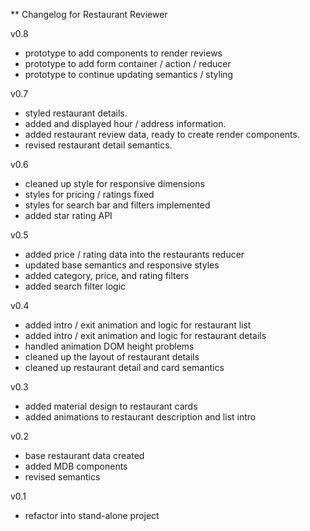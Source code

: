 ** Changelog for Restaurant Reviewer

v0.8
- prototype to add components to render reviews
- prototype to add form container / action / reducer
- prototype to continue updating semantics / styling

v0.7
- styled restaurant details.
- added and displayed hour / address information.
- added restaurant review data, ready to create render components.
- revised restaurant detail semantics.

v0.6
- cleaned up style for responsive dimensions
- styles for pricing / ratings fixed
- styles for search bar and filters implemented
- added star rating API

v0.5
- added price / rating data into the restaurants reducer
- updated base semantics and responsive styles
- added category, price, and rating filters
- added search filter logic

v0.4
- added intro / exit animation and logic for restaurant list
- added intro / exit animation and logic for restaurant details
- handled animation DOM height problems
- cleaned up the layout of restaurant details
- cleaned up restaurant detail and card semantics

v0.3
- added material design to restaurant cards
- added animations to restaurant description and list intro

v0.2
- base restaurant data created
- added MDB components
- revised semantics

v0.1
- refactor into stand-alone project